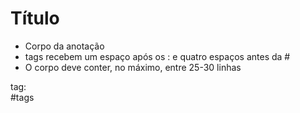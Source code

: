 # Título

* Corpo da anotação
* tags recebem um espaço após os : e quatro espaços antes da #
* O corpo deve conter, no máximo, entre 25-30 linhas


tag:  
    #tags

